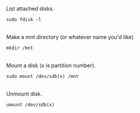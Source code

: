List attached disks.

`sudo fdisk -l`
<br><br>

Make a mnt directory (or whatever name you'd like).

`mkdir /mnt`
<br><br>

Mount a disk (x is partition number).

`sudo mount /dev/sdb(x) /mnt`
<br><br>

Unmount disk.

`umount /dev/sdb(x)`
